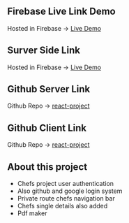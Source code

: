 ## Firebase Live Link Demo
Hosted in Firebase -> [Live Demo](https://chef-hunter-faeae.web.app)

## Surver Side Link
Hosted in Firebase -> [Live Demo](https://chef-server-iamshihabpro.vercel.app/data)

## Github Server Link
Github Repo -> [react-project](https://github.com/IamShihabPro/chef-server)

## Github Client Link
Github Repo -> [react-project](https://github.com/IamShihabPro/chef-client)

## About this project

* Chefs project user authentication 
* Also github and google login system
* Private route chefs navigation bar
* Chefs single details also added
* Pdf maker 